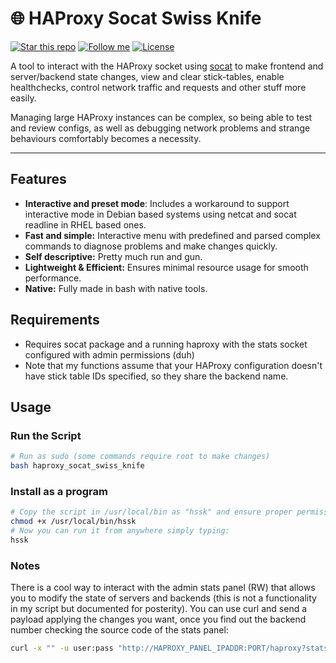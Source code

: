 # 🌐 HAProxy Socat Swiss Knife

[![Star this repo](https://img.shields.io/github/stars/Dyarven/haproxy-socat-swiss-knife?style=social)](https://github.com/Dyarven/haproxy-socat-swiss-knife/stargazers)
[![Follow me](https://img.shields.io/github/followers/Dyarven?style=social)](https://github.com/Dyarven)
[![License](https://img.shields.io/github/license/Dyarven/haproxy-socat-swiss-knife)](https://github.com/Dyarven/haproxy-socat-swiss-knife/blob/main/LICENSE)

A tool to interact with the HAProxy socket using [socat](https://www.kali.org/tools/socat/) to make frontend and server/backend state changes, view and clear stick-tables, enable healthchecks, control network traffic and requests and other stuff more easily.

Managing large HAProxy instances can be complex, so being able to test and review configs, as well as debugging network problems and strange behaviours comfortably becomes a necessity.

---

## Features
- **Interactive and preset mode**: Includes a workaround to support interactive mode in Debian based systems using netcat and socat readline in RHEL based ones.
- **Fast and simple:** Interactive menu with predefined and parsed complex commands to diagnose problems and make changes quickly.
- **Self descriptive:** Pretty much run and gun.
- **Lightweight & Efficient:** Ensures minimal resource usage for smooth performance.
- **Native:** Fully made in bash with native tools.

## Requirements
- Requires socat package and a running haproxy with the stats socket configured with admin permissions (duh)
- Note that my functions assume that your HAProxy configuration doesn't have stick table IDs specified, so they share the backend name.


## Usage
### Run the Script
```bash
# Run as sudo (some commands require root to make changes)
bash haproxy_socat_swiss_knife
```

### Install as a program
```bash
# Copy the script in /usr/local/bin as "hssk" and ensure proper permissions.
chmod +x /usr/local/bin/hssk
# Now you can run it from anywhere simply typing:
hssk
```

### Notes
There is a cool way to interact with the admin stats panel (RW) that allows you to modify the state of servers and backends (this is not a functionality in my script but documented for posterity).
You can use curl and send a payload applying the changes you want, once you find out the backend number checking the source code of the stats panel:
```bash
curl -x "" -u user:pass "http://HAPROXY_PANEL_IPADDR:PORT/haproxy?stats" --data-urlencode "s=server1-name" --data-urlencode "action=maint/ready" --data-urlencode "b=#XX" # your backend number I.E. b=#17
 ```
